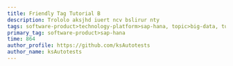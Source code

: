 ```yaml
---
title: Friendly Tag Tutorial В
description: Trololo aksjhd iuert ncv bslirur nty
tags: software-product>technology-platform>sap-hana, topic>big-data, tutorial>advanced
primary_tag: software-product>sap-hana
time: 864
author_profile: https://github.com/ksAutotests
author_name: ksAutotests
---
```

